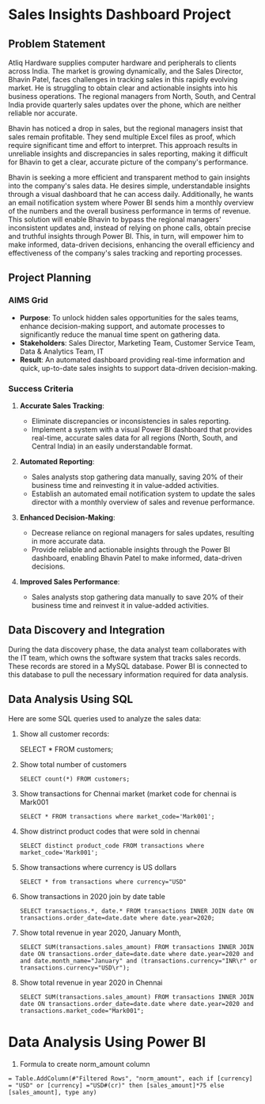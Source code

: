 # Sales Insights Dashboard Project

## Problem Statement

Atliq Hardware supplies computer hardware and peripherals to clients across India. The market is growing dynamically, and the Sales Director, Bhavin Patel, faces challenges in tracking sales in this rapidly evolving market. He is struggling to obtain clear and actionable insights into his business operations. The regional managers from North, South, and Central India provide quarterly sales updates over the phone, which are neither reliable nor accurate. 

Bhavin has noticed a drop in sales, but the regional managers insist that sales remain profitable. They send multiple Excel files as proof, which require significant time and effort to interpret. This approach results in unreliable insights and discrepancies in sales reporting, making it difficult for Bhavin to get a clear, accurate picture of the company's performance.

Bhavin is seeking a more efficient and transparent method to gain insights into the company's sales data. He desires simple, understandable insights through a visual dashboard that he can access daily. Additionally, he wants an email notification system where Power BI sends him a monthly overview of the numbers and the overall business performance in terms of revenue. This solution will enable Bhavin to bypass the regional managers' inconsistent updates and, instead of relying on phone calls, obtain precise and truthful insights through Power BI. This, in turn, will empower him to make informed, data-driven decisions, enhancing the overall efficiency and effectiveness of the company's sales tracking and reporting processes.

## Project Planning

### AIMS Grid

- **Purpose**: To unlock hidden sales opportunities for the sales teams, enhance decision-making support, and automate processes to significantly reduce the manual time spent on gathering data.
- **Stakeholders**: Sales Director, Marketing Team, Customer Service Team, Data & Analytics Team, IT
- **Result**: An automated dashboard providing real-time information and quick, up-to-date sales insights to support data-driven decision-making.

### Success Criteria

1. **Accurate Sales Tracking**:
   - Eliminate discrepancies or inconsistencies in sales reporting.
   - Implement a system with a visual Power BI dashboard that provides real-time, accurate sales data for all regions (North, South, and Central India) in an easily understandable format.

2. **Automated Reporting**:
   - Sales analysts stop gathering data manually, saving 20% of their business time and reinvesting it in value-added activities.
   - Establish an automated email notification system to update the sales director with a monthly overview of sales and revenue performance.

3. **Enhanced Decision-Making**:
   - Decrease reliance on regional managers for sales updates, resulting in more accurate data.
   - Provide reliable and actionable insights through the Power BI dashboard, enabling Bhavin Patel to make informed, data-driven decisions.

4. **Improved Sales Performance**:
   - Sales analysts stop gathering data manually to save 20% of their business time and reinvest it in value-added activities.

## Data Discovery and Integration

During the data discovery phase, the data analyst team collaborates with the IT team, which owns the software system that tracks sales records. These records are stored in a MySQL database. Power BI is connected to this database to pull the necessary information required for data analysis.

## Data Analysis Using SQL

Here are some SQL queries used to analyze the sales data:

1. Show all customer records:

   SELECT * FROM customers;
2. Show total number of customers
   
    `SELECT count(*) FROM customers;`
3. Show transactions for Chennai market (market code for chennai is Mark001

    `SELECT * FROM transactions where market_code='Mark001';`
4. Show distrinct product codes that were sold in chennai

    `SELECT distinct product_code FROM transactions where market_code='Mark001';`
5. Show transactions where currency is US dollars

    `SELECT * from transactions where currency="USD"`
6. Show transactions in 2020 join by date table

     `SELECT transactions.*, date.* FROM transactions INNER JOIN date ON transactions.order_date=date.date where date.year=2020;`
7. Show total revenue in year 2020, January Month,

    `SELECT SUM(transactions.sales_amount) FROM transactions INNER JOIN date ON transactions.order_date=date.date where date.year=2020 and and date.month_name="January" and (transactions.currency="INR\r" or transactions.currency="USD\r");`

8. Show total revenue in year 2020 in Chennai

    `SELECT SUM(transactions.sales_amount) FROM transactions INNER JOIN date ON transactions.order_date=date.date where date.year=2020
and transactions.market_code="Mark001";`

Data Analysis Using Power BI
============================

1. Formula to create norm_amount column

`= Table.AddColumn(#"Filtered Rows", "norm_amount", each if [currency] = "USD" or [currency] ="USD#(cr)" then [sales_amount]*75 else [sales_amount], type any)`

